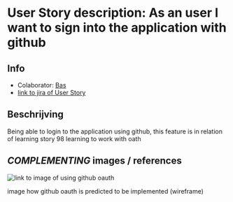 # User Story description: As an user I want to sign into the application with github


## Info
* Colaborator: [Bas](https://github.com/webbasedcode/documentation/blob/main/doc/members/Bas.md)
* [link to jira of User Story](https://codelaborative.atlassian.net/browse/COD-88)


## Beschrijving 
Being able to login to the application using github, this feature is in relation of learning story 98 learning to work with oath


<!-- ## Steps
precondtion: {precondition}
1. {step 1}
2. {step 2}
    1. {step 2.1}
    2. {step 2.2}
3. {step 3}
...

> voorbeeld:
> 
> Precondition: Logged in, authorized, within project.
> 1. Programmer selects terminal
> 2. Programmer enters text
> 3. Programmer sends run command
> 4. System checks text for illegal statements
>     1. System returns error for found illegal statements
>     2. System skips execute  
> 5. System executes text
> 6. Programmer receives result
> 	  1. Feedback from Linux terminal
> 	  2. Error for illegal statements
> 	  3. Error for runtime exception
> 
> * Any time, the connection with back-end is lost:
> 	  1. System display error message
> 	  2. System try to reload connection -->


## *COMPLEMENTING* images / references
![link to image of using github oauth]({https://github.com/webbasedcode/documentation/blob/main/doc/wireframes/loginpage.png})

image how github oauth is predicted to be implemented (wireframe)


<!-- ## *EXTRA* Code
```{coding language}
{code} 
```

> voorbeeld: 
> ```js
> function onload() {
>        let user = window.location.href.replace("http://localhost:3000/login", "");
>        if (user.length > 6) {
>            store.dispatch(userToken(user.replace("?user=", "")));
>            redirect();
>        } 
>    }
> ``` -->
